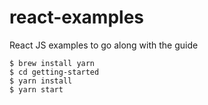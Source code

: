 # react-examples
React JS examples to go along with the guide

```console
$ brew install yarn
$ cd getting-started
$ yarn install
$ yarn start
```
